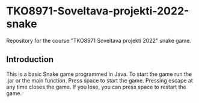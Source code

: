 # TKO8971-Soveltava-projekti-2022-snake
Repository for the course "TKO8971 Soveltava projekti 2022" snake game.

## Introduction
This is a basic Snake game programmed in Java. To start the game run the .jar or the main function.
Press space to start the game. Pressing escape at any time closes the game. If you lose, you can
press space to restart the game.